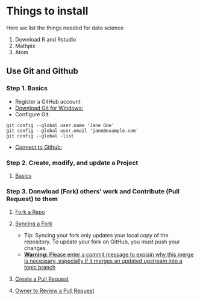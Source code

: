 # Things to install

Here we list the things needed for data science

1. Download R and Rstudio
2. Mathpix
3. Atom

## Use Git and Github

### Step 1. Basics
  
  - Register a GitHub account
  - [Download Git for Windows:](https://happygitwithr.com/install-git.html#install-git-windows)
  - Configure Git:

  ```
  git config --global user.name 'Jane Doe'
  git config --global user.email 'jane@example.com'
  git config --global -list
  ```

  - [Connect to Github:](https://happygitwithr.com/push-pull-github.html#push-pull-github)
  
### Step 2. Create, modify, and update a Project

1. [Basics](https://product.hubspot.com/blog/git-and-github-tutorial-for-beginners)
  
### Step 3. Donwload (Fork) others' work and Contribute (Pull Request) to them 

1. [Fork a Repo](https://help.github.com/en/github/getting-started-with-github/fork-a-repo#fork-an-example-repository)

2. [Syncing a Fork]( https://help.github.com/en/github/collaborating-with-issues-and-pull-requests/syncing-a-fork)

   - Tip: Syncing your fork only updates your local copy of the repository. To update your fork on GitHub, you must push your changes.
   - [**Warning:** Please enter a commit message to explain why this merge is necessary, especially if it merges an updated upstream into a topic branch](https://stackoverflow.com/questions/19085807/please-enter-a-commit-message-to-explain-why-this-merge-is-necessary-especially)
   
3. [Create a Pull Request](https://help.github.com/en/github/collaborating-with-issues-and-pull-requests/creating-a-pull-request-from-a-fork)

4. [Owner to Review a Pull Request](https://help.github.com/en/github/collaborating-with-issues-and-pull-requests/reviewing-proposed-changes-in-a-pull-request)





